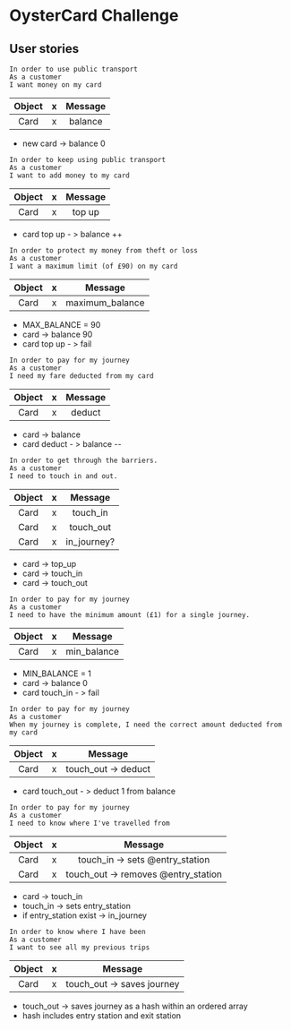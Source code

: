 # OysterCard Challenge


## User stories

```
In order to use public transport
As a customer
I want money on my card
```

|Object |  x  | Message |
|:----:|:----:|:----:|
|Card   | x   | balance|

- new card -> balance 0

```
In order to keep using public transport
As a customer
I want to add money to my card
```

|Object |  x  | Message |
|:----:|:----:|:----:|
|Card   | x   | top up|

- card top up - > balance ++

```
In order to protect my money from theft or loss
As a customer
I want a maximum limit (of £90) on my card
```
|Object |  x  | Message |
|:----:|:----:|:----:|
|Card   | x   | maximum_balance|

- MAX_BALANCE = 90
- card -> balance 90
- card top up - > fail

```
In order to pay for my journey
As a customer
I need my fare deducted from my card
```
|Object |  x  | Message |
|:----:|:----:|:----:|
|Card   | x   | deduct |

- card -> balance
- card deduct - > balance --

```
In order to get through the barriers.
As a customer
I need to touch in and out.
```

|Object |  x  | Message |
|:----:|:----:|:----:|
|Card   | x   | touch_in |
|Card   | x   | touch_out |
|Card   | x   | in_journey? |


- card -> top_up
- card -> touch_in  
- card -> touch_out


```
In order to pay for my journey
As a customer
I need to have the minimum amount (£1) for a single journey.
```

|Object |  x  | Message |
|:----:|:----:|:----:|
|Card   | x   | min_balance|

- MIN_BALANCE = 1
- card -> balance 0
- card touch_in - > fail


```
In order to pay for my journey
As a customer
When my journey is complete, I need the correct amount deducted from my card
```

|Object |  x  | Message |
|:----:|:----:|:----:|
|Card   | x   | touch_out -> deduct |

- card touch_out - > deduct 1 from balance

```
In order to pay for my journey
As a customer
I need to know where I've travelled from
```
|Object |  x  | Message |
|:----:|:----:|:----:|
|Card   | x   | touch_in -> sets @entry_station|
|Card   | x   | touch_out -> removes @entry_station|

- card -> touch_in
- touch_in -> sets entry_station
- if entry_station exist -> in_journey

```
In order to know where I have been
As a customer
I want to see all my previous trips
```

|Object |  x  | Message |
|:----:|:----:|:----:|
|Card   | x   | touch_out -> saves journey|

- touch_out -> saves journey as a hash within an ordered array
- hash includes entry station and exit station
